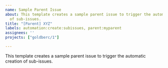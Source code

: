 ```yaml
---
name: Sample Parent Issue
about: This template creates a sample parent issue to trigger the automatic creation
  of sub-issues.
title: "[Parent] XYZ"
labels: automation:create:subissues, parent:myparent
assignees: ''
projects: ["goldberc/1"]

---
```


This template creates a sample parent issue to trigger the automatic creation of sub-issues.
